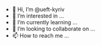 - 👋 Hi, I’m @ueft-kyriv
- 👀 I’m interested in ...
- 🌱 I’m currently learning ...
- 💞️ I’m looking to collaborate on ...
- 📫 How to reach me ...

<!---
ueft-kyriv/ueft-kyriv is a ✨ special ✨ repository because its `README.md` (this file) appears on your GitHub profile.
You can click the Preview link to take a look at your changes.
--->
